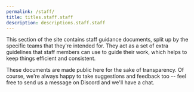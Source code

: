 ```yaml
---
permalink: /staff/
title: titles.staff.staff
description: descriptions.staff.staff
---
```


This section of the site contains staff guidance documents, split up by the specific teams that they're intended for.
They act as a set of extra guidelines that staff members can use to guide their work, which helps to keep things
efficient and consistent.

These documents are made public here for the sake of transparency. Of course, we're always happy to take suggestions
and feedback too -- feel free to send us a message on Discord and we'll have a chat.
